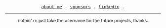 <p align="center">
  <samp>
    <a href="https://github.com/egementes">about me</a> .
    <a href="https://github.com/sponsors/egementes">sponsors</a> .
    <a href="https://www.linkedin.com/in/mentesege/">linkedin</a> .
  </samp>
</p>

---

<p align="center">
nothin' rn just take the username for the future projects, thanks.
</p>
